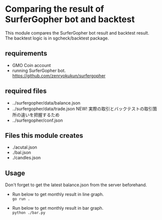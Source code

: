 # Comparing the result of SurferGopher bot and backtest 

This module compares the SurferGopher bot result and backtest result.  
The backtest logic is in sgcheck/backtest package.  

## requirements
- GMO Coin account
- running SurferGopher bot. https://github.com/zenryokukun/surfergopher 

## required files
- ../surfergopher/data/balance.json
- ../surfergopher/data/trade.json  NEW! 実際の取引とバックテストの取引箇所の違いを把握するため
- ../surfergopher/conf.json

## Files this module creates
- ./acutal.json
- ./bal.json
- ./candles.json

## Usage
Don't forget to get the latest balance.json from the server beforehand.    
- Run below to get monthly result in line graph.   
 ```go run .```  

- Run below to get monthly result in bar graph.  
```python ./bar.py```
